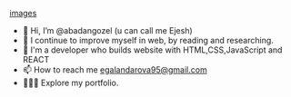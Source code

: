[images](https://github.com/abadangozel/abadangozel/assets/159720661/a2c3e002-041e-4f2e-8c3b-abf7cffe22a2)
- 👋 Hi, I’m @abadangozel (u can call me Ejesh)
- 👀 I continue to improve myself in web, by reading and researching. 
- 🌱 I'm a developer who builds website with HTML,CSS,JavaScript and REACT
- 📫 How to reach me egalandarova95@gmail.com
- 👩🏻‍💻 Explore my portfolio.
